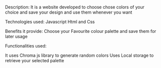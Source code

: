 
Description:
	It is a website developed to choose chose colors of your choice and save your design and use them whenever you want

Technologies used:
Javascript
Html and Css

Benefits it provide:
Choose your Favourite colour palette and save them for later usage


Functionalities used:

It uses Chroma js library to generate random colors
Uses Local storage to retrieve your selected palette


	
